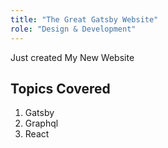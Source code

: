 ```yaml
---
title: "The Great Gatsby Website"
role: "Design & Development"
---
```


Just created My New Website

## Topics Covered

1. Gatsby
2. Graphql
3. React